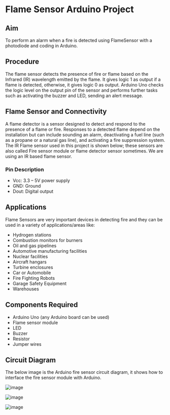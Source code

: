 # Flame Sensor Arduino Project

## Aim
To perform an alarm when a fire is detected using FlameSensor with a photodiode and coding in Arduino.

## Procedure
The flame sensor detects the presence of fire or flame based on the Infrared (IR) wavelength emitted by the flame. It gives logic 1 as output if a flame is detected, otherwise, it gives logic 0 as output. Arduino Uno checks the logic level on the output pin of the sensor and performs further tasks such as activating the buzzer and LED, sending an alert message.

## Flame Sensor and Connectivity
A flame detector is a sensor designed to detect and respond to the presence of a flame or fire. Responses to a detected flame depend on the installation but can include sounding an alarm, deactivating a fuel line (such as a propane or a natural gas line), and activating a fire suppression system. The IR Flame sensor used in this project is shown below; these sensors are also called Fire sensor module or flame detector sensor sometimes. We are using an IR based flame sensor.

### Pin Description
- Vcc: 3.3 – 5V power supply
- GND: Ground
- Dout: Digital output

## Applications
Flame Sensors are very important devices in detecting fire and they can be used in a variety of applications/areas like:
- Hydrogen stations
- Combustion monitors for burners
- Oil and gas pipelines
- Automotive manufacturing facilities
- Nuclear facilities
- Aircraft hangars
- Turbine enclosures
- Car or Automobile
- Fire Fighting Robots
- Garage Safety Equipment
- Warehouses

## Components Required
- Arduino Uno (any Arduino board can be used)
- Flame sensor module
- LED
- Buzzer
- Resistor
- Jumper wires

## Circuit Diagram
The below image is the Arduino fire sensor circuit diagram, it shows how to interface the fire sensor module with Arduino.

![image](https://github.com/sohansai/internet-of-things/assets/76840110/7903e35d-8c21-42ae-83a0-17ade4649930)

![image](https://github.com/sohansai/internet-of-things/assets/76840110/2fa72d70-2fb6-48ca-9aab-21d581791f57)

![image](https://github.com/sohansai/internet-of-things/assets/76840110/d9584f7d-7369-4d23-bb9d-f13e08890a46)






